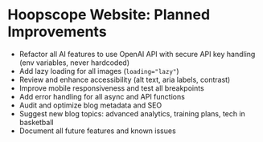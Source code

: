 # Hoopscope Website: Planned Improvements

- Refactor all AI features to use OpenAI API with secure API key handling (env variables, never hardcoded)
- Add lazy loading for all images (`loading="lazy"`)
- Review and enhance accessibility (alt text, aria labels, contrast)
- Improve mobile responsiveness and test all breakpoints
- Add error handling for all async and API functions
- Audit and optimize blog metadata and SEO
- Suggest new blog topics: advanced analytics, training plans, tech in basketball
- Document all future features and known issues
